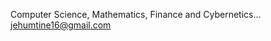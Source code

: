
Computer Science, Mathematics, Finance and Cybernetics... jehumtine16@gmail.com

<!---
jehumtine/jehumtine is a ✨ special ✨ repository because its `README.md` (this file) appears on your GitHub profile.
You can click the Preview link to take a look at your changes.
--->

